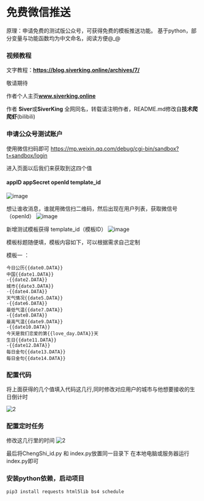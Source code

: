 # 免费微信推送
原理：申请免费的测试版公众号，可获得免费的模板推送功能。
基于python，部分变量与功能函数均为中文命名，阅读方便@_@
### 视频教程

文字教程：**https://blog.siverking.online/archives/7/**

敬请期待

作者个人主页**www.siverking.online**

作者 **Siver**或**SiverKing** 全网同名，转载请注明作者，README.md修改自**技术爬爬虾**(bilibili)

### 申请公众号测试账户

使用微信扫码即可
https://mp.weixin.qq.com/debug/cgi-bin/sandbox?t=sandbox/login

进入页面以后我们来获取到这四个值 
#### appID  appSecret openId template_id
![image](http://blog.siverking.online/photo_img/wechatPush3.png)

想让谁收消息，谁就用微信扫二维码，然后出现在用户列表，获取微信号（openId）
 ![image](http://blog.siverking.online/photo_img/wechatPush4.png)

新增测试模板获得  template_id（模板ID）
 ![image](http://blog.siverking.online/photo_img/wechatPush5.png)

模板标题随便填，模板内容如下，可以根据需求自己定制

模板一 ：
```copy
今日公历{{date0.DATA}}
中国{{date1.DATA}}
-{{date2.DATA}}
城市{{date3.DATA}}
-{{date4.DATA}}
天气情况{{date5.DATA}}
-{{date6.DATA}}
最低气温{{date7.DATA}}
-{{date8.DATA}}
最高气温{{date9.DATA}}
-{{date10.DATA}}
今天是我们恋爱的第{{love_day.DATA}}天
生日{{date11.DATA}}
-{{date12.DATA}}
每日金句{{date13.DATA}}
每日金句{{date14.DATA}}
```


### 配置代码

将上面获得的几个值填入代码这几行,同时修改对应用户的城市与他想要接收的生日倒计时

![2](https://github.com/SiverKing/FreeWechatPush_Siver/assets/112841633/300532d1-2224-4c96-ab7e-3b535c97c078)

### 配置定时任务

修改这几行里的时间
![2](https://github.com/SiverKing/FreeWechatPush_Siver/assets/112841633/356aba83-8383-4266-955f-0bdae56d9cb6)

最后将ChengShi_id.py 和 index.py放置同一目录下 在本地电脑或服务器运行index.py即可
### 安装python依赖，启动项目
```copy
pip3 install requests html5lib bs4 schedule
```
